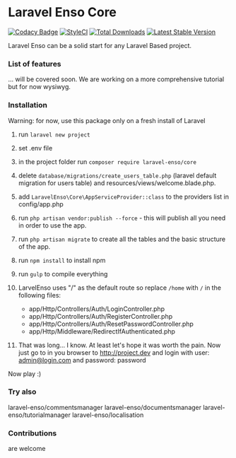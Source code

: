 # Laravel Enso Core
[![Codacy Badge](https://api.codacy.com/project/badge/Grade/ba5e8fe6e1dc427590d9bad7721ca037)](https://www.codacy.com/app/laravel-enso/Core?utm_source=github.com&amp;utm_medium=referral&amp;utm_content=laravel-enso/Core&amp;utm_campaign=Badge_Grade)
[![StyleCI](https://styleci.io/repos/85807594/shield?branch=master)](https://styleci.io/repos/85807594)
[![Total Downloads](https://poser.pugx.org/laravel-enso/core/downloads)](https://packagist.org/packages/laravel-enso/core)
[![Latest Stable Version](https://poser.pugx.org/laravel-enso/core/version)](https://packagist.org/packages/laravel-enso/core)

Laravel Enso can be a solid start for any Laravel Based project.

### List of features

 ... will be covered soon. We are working on a more comprehensive tutorial but for now wysiwyg.

### Installation

Warning: for now, use this package only on a fresh install of Laravel

1. run `laravel new project`

2. set .env file

3. in the project folder run `composer require laravel-enso/core`

4. delete `database/migrations/create_users_table.php` (laravel default migration for users table) and resources/views/welcome.blade.php.

5. add `LaravelEnso\Core\AppServiceProvider::class` to the providers list in config/app.php

6. run `php artisan vendor:publish --force` - this will publish all you need in order to use the app.

7. run `php artisan migrate` to create all the tables and the basic structure of the app.

8. run `npm install` to install npm

9. run `gulp` to compile everything

10. LarvelEnso uses "/" as the default route so replace `/home` with `/` in the following files:
    - app/Http/Controllers/Auth/LoginController.php
    - app/Http/Controllers/Auth/RegisterController.php
    - app/Http/Controllers/Auth/ResetPasswordController.php
    - app/Http/Middleware/RedirectIfAuthenticated.php

11. That was long... I know. At least let's hope it was worth the pain.
Now just go to in you browser to http://project.dev and login with user: admin@login.com and password: password

Now play :)

### Try also

laravel-enso/commentsmanager
laravel-enso/documentsmanager
laravel-enso/tutorialmanager
laravel-enso/localisation

### Contributions

are welcome
